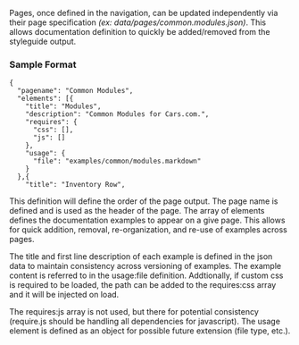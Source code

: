 Pages, once defined in the navigation, can be updated independently via their page specification _(ex: data/pages/common.modules.json)_. This allows documentation definition to quickly be added/removed from the styleguide output.

### Sample Format
```
{
  "pagename": "Common Modules",
  "elements": [{
    "title": "Modules",
    "description": "Common Modules for Cars.com.",
    "requires": {
      "css": [],
      "js": []
    },
    "usage": {
      "file": "examples/common/modules.markdown"
    }
  },{
    "title": "Inventory Row",
```

This definition will define the order of the page output. The page name is defined and is used as the header of the page. The array of elements defines the documentation examples to appear on a give page. This allows for quick addition, removal, re-organization, and re-use of examples across pages.

The title and first line description of each example is defined in the json data to maintain consistency across versioning of examples. The example content is referred to in the usage:file definition. Addtionally, if custom css is required to be loaded, the path can be added to the requires:css array and it will be injected on load.

The requires:js array is not used, but there for potential consistency (require.js should be handling all dependencies for javascript). The usage element is defined as an object for possible future extension (file type, etc.).